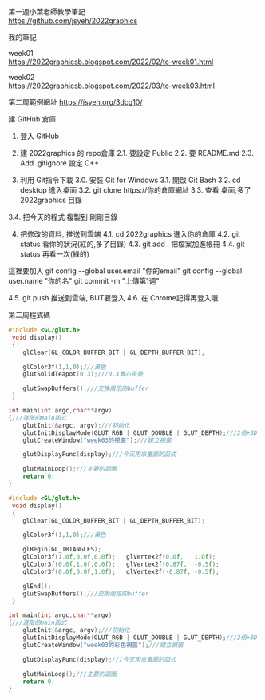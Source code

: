 第一週小葉老師教學筆記  
https://github.com/jsyeh/2022graphics  

我的筆記  

week01  
https://2022graphicsb.blogspot.com/2022/02/tc-week01.html

week02  
https://2022graphicsb.blogspot.com/2022/03/tc-week03.html

第二周範例網址
https://jsyeh.org/3dcg10/

建 GitHub 倉庫
1. 登入 GitHub
2. 建 2022graphics 的 repo倉庫
2.1. 要設定 Public
2.2. 要 README.md
2.3. Add .gitignore 設定 C++

3. 利用 Git指令下載
3.0. 安裝 Git for Windows
3.1. 開啟 Git Bash
3.2. cd desktop 進入桌面
3.2. git clone https://你的倉庫網址
3.3. 查看 桌面,多了 2022graphics 目錄

3.4. 把今天的程式 複製到 剛剛目錄

4. 把修改的資料, 推送到雲端
4.1. cd 2022graphics 進入你的倉庫
4.2. git status 看你的狀況(紅的,多了目錄)
4.3. git add . 把檔案加進帳冊
4.4. git status 再看一次(綠的)

這裡要加入
git config --global user.email "你的email"
git config --global user.name "你的名"
git commit -m "上傳第1週"

4.5. git push 推送到雲端, BUT要登入
4.6. 在 Chrome記得再登入哦

第二周程式碼
```c++
#include <GL/glut.h>
 void display()
 {
    glClear(GL_COLOR_BUFFER_BIT | GL_DEPTH_BUFFER_BIT);

    glColor3f(1,1,0);///黃色
    glutSolidTeapot(0.3);///0.3實心茶壺

    glutSwapBuffers();///交換兩倍的buffer
 }

int main(int argc,char**argv)
{///進階的main函式
    glutInit(&argc, argv);///初始化
    glutInitDisplayMode(GLUT_RGB | GLUT_DOUBLE | GLUT_DEPTH);///2倍+3D
    glutCreateWindow("week03的視窗");///建立視窗

    glutDisplayFunc(display);///今天用來畫圖的函式

    glutMainLoop();///主要的迴圈
    return 0;
}

```

```c++
#include <GL/glut.h>
 void display()
 {
    glClear(GL_COLOR_BUFFER_BIT | GL_DEPTH_BUFFER_BIT);

    glColor3f(1,1,0);///黃色

    glBegin(GL_TRIANGLES);
    glColor3f(1.0f,0.0f,0.0f);   glVertex2f(0.0f,   1.0f);
    glColor3f(0.0f,1.0f,0.0f);   glVertex2f(0.87f,  -0.5f);
    glColor3f(0.0f,0.0f,1.0f);   glVertex2f(-0.87f, -0.5f);

    glEnd();
    glutSwapBuffers();///交換兩倍的buffer
 }

int main(int argc,char**argv)
{///進階的main函式
    glutInit(&argc, argv);///初始化
    glutInitDisplayMode(GLUT_RGB | GLUT_DOUBLE | GLUT_DEPTH);///2倍+3D
    glutCreateWindow("week03的彩色視窗");///建立視窗

    glutDisplayFunc(display);///今天用來畫圖的函式

    glutMainLoop();///主要的迴圈
    return 0;
}
```
